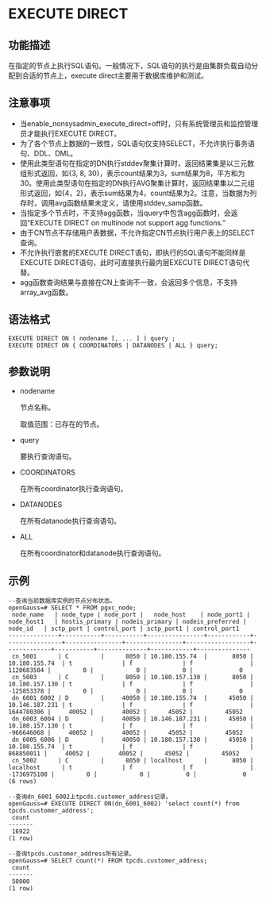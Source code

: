 # EXECUTE DIRECT

## 功能描述<a name="zh-cn_topic_0059779060_s1b14773726ac4469a14e509530a7a957"></a>

在指定的节点上执行SQL语句。一般情况下，SQL语句的执行是由集群负载自动分配到合适的节点上，execute direct主要用于数据库维护和测试。

## 注意事项<a name="zh-cn_topic_0059779060_s8aed237cc11e48bcb20d63f3ed081327"></a>

-   当enable\_nonsysadmin\_execute\_direct=off时，只有系统管理员和监控管理员才能执行EXECUTE DIRECT。
-   为了各个节点上数据的一致性，SQL语句仅支持SELECT，不允许执行事务语句、DDL、DML。
-   使用此类型语句在指定的DN执行stddev聚集计算时，返回结果集是以三元数组形式返回，如\{3, 8, 30\}，表示count结果为3，sum结果为8，平方和为30。使用此类型语句在指定的DN执行AVG聚集计算时，返回结果集以二元组形式返回，如\{4，2\}，表示sum结果为4，count结果为2。注意，当数据为列存时，调用avg函数结果未定义，请使用stddev\_samp函数。
-   当指定多个节点时，不支持agg函数，当query中包含agg函数时，会返回“EXECUTE DIRECT on multinode not support agg functions.”
-   由于CN节点不存储用户表数据，不允许指定CN节点执行用户表上的SELECT查询。
-   不允许执行嵌套的EXECUTE DIRECT语句，即执行的SQL语句不能同样是EXECUTE DIRECT语句，此时可直接执行最内层EXECUTE DIRECT语句代替。
-   agg函数查询结果与直接在CN上查询不一致，会返回多个信息，不支持array\_avg函数。

## 语法格式<a name="zh-cn_topic_0059779060_s24ab1cb591b54a43af5fe6d87cc067a1"></a>

```
EXECUTE DIRECT ON ( nodename [, ... ] ) query ;
EXECUTE DIRECT ON { COORDINATORS | DATANODES | ALL } query;
```

## 参数说明<a name="zh-cn_topic_0059779060_s5c57cb1e5e8740dcb15254b0ee05e666"></a>

-   nodename

    节点名称。

    取值范围：已存在的节点。

-   query

    要执行查询语句。

-   COORDINATORS

    在所有coordinator执行查询语句。

-   DATANODES

    在所有datanode执行查询语句。

-   ALL

    在所有coordinator和datanode执行查询语句。


## 示例<a name="zh-cn_topic_0059779060_s11a931f26ab344c1aab49ebd522ee0ad"></a>

```
--查询当前数据库实例的节点分布状态。
openGauss=# SELECT * FROM pgxc_node;
 node_name   | node_type | node_port |   node_host    | node_port1 |   node_host1   | hostis_primary | nodeis_primary | nodeis_preferred |   node_id   | sctp_port | control_port | sctp_port1 | control_port1
--------------+-----------+-----------+----------------+------------+----------------+----------------+----------------+------------------+-------------+-----------+--------------+------------+---------------
 cn_5001      | C         |      8050 | 10.180.155.74  |       8050 | 10.180.155.74  | t              | f              | f                |  1120683504 |         0 |            0 |          0 |             0
 cn_5003      | C         |      8050 | 10.180.157.130 |       8050 | 10.180.157.130 | t              | f              | f                |  -125853378 |         0 |            0 |          0 |             0
 dn_6001_6002 | D         |     40050 | 10.180.155.74  |      45050 | 10.146.187.231 | t              | f              | f                |  1644780306 |     40052 |        40052 |      45052 |         45052
 dn_6003_6004 | D         |     40050 | 10.146.187.231 |      45050 | 10.180.157.130 | t              | f              | f                |  -966646068 |     40052 |        40052 |      45052 |         45052
 dn_6005_6006 | D         |     40050 | 10.180.157.130 |      45050 | 10.180.155.74  | t              | f              | f                |   868850011 |     40052 |        40052 |      45052 |         45052
 cn_5002      | C         |      8050 | localhost      |       8050 | localhost      | t              | f              | f                | -1736975100 |         0 |            0 |          0 |             0
(6 rows)

--查询dn_6001_6002上tpcds.customer_address记录。
openGauss=# EXECUTE DIRECT ON(dn_6001_6002) 'select count(*) from tpcds.customer_address';
 count
-------
 16922
(1 row)

--查询tpcds.customer_address所有记录。
openGauss=# SELECT count(*) FROM tpcds.customer_address;
 count
-------
 50000
(1 row)
```
